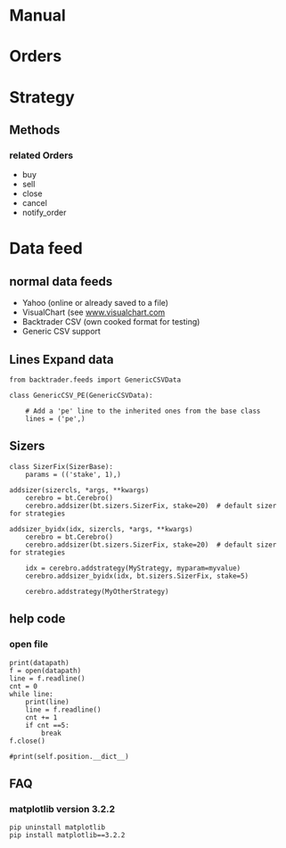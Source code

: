 # Manual

# Orders


# Strategy
## Methods
### related Orders
* buy
* sell
* close
* cancel
* notify_order

# Data feed
## normal data feeds
* Yahoo (online or already saved to a file)
* VisualChart (see www.visualchart.com
* Backtrader CSV (own cooked format for testing)
* Generic CSV support
  
## Lines Expand data

```
from backtrader.feeds import GenericCSVData

class GenericCSV_PE(GenericCSVData):

    # Add a 'pe' line to the inherited ones from the base class
    lines = ('pe',)
```    

## Sizers
```
class SizerFix(SizerBase):
    params = (('stake', 1),)

addsizer(sizercls, *args, **kwargs)
    cerebro = bt.Cerebro()
    cerebro.addsizer(bt.sizers.SizerFix, stake=20)  # default sizer for strategies

addsizer_byidx(idx, sizercls, *args, **kwargs)
    cerebro = bt.Cerebro()
    cerebro.addsizer(bt.sizers.SizerFix, stake=20)  # default sizer for strategies

    idx = cerebro.addstrategy(MyStrategy, myparam=myvalue)
    cerebro.addsizer_byidx(idx, bt.sizers.SizerFix, stake=5)

    cerebro.addstrategy(MyOtherStrategy)
```
## help code
### open file
```
print(datapath)
f = open(datapath)
line = f.readline()
cnt = 0
while line:
    print(line)
    line = f.readline()
    cnt += 1
    if cnt ==5:
        break
f.close()
```

```
#print(self.position.__dict__)
```

## FAQ
### matplotlib version 3.2.2
```
pip uninstall matplotlib
pip install matplotlib==3.2.2
```
